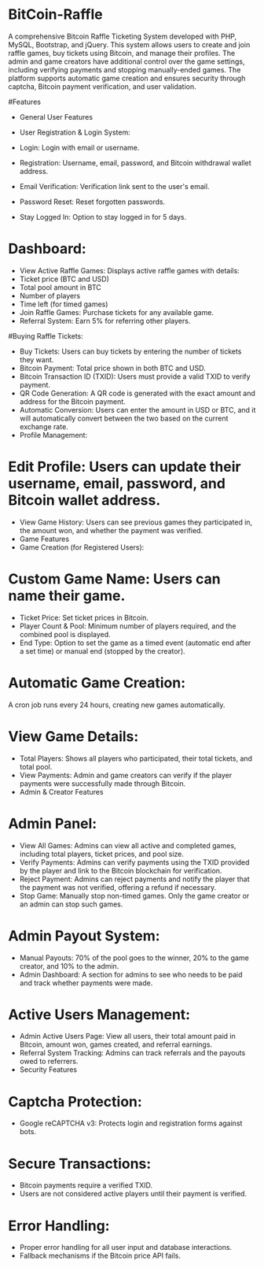 # BitCoin-Raffle

A comprehensive Bitcoin Raffle Ticketing System developed with PHP, MySQL, Bootstrap, and jQuery. This system allows users to create and join raffle games, buy tickets using Bitcoin, and manage their profiles. The admin and game creators have additional control over the game settings, including verifying payments and stopping manually-ended games. The platform supports automatic game creation and ensures security through captcha, Bitcoin payment verification, and user validation.

#Features
- General User Features
- User Registration & Login System:

- Login: Login with email or username.
- Registration: Username, email, password, and Bitcoin withdrawal wallet address.
- Email Verification: Verification link sent to the user's email.
- Password Reset: Reset forgotten passwords.
- Stay Logged In: Option to stay logged in for 5 days.

# Dashboard:

- View Active Raffle Games: Displays active raffle games with details:
- Ticket price (BTC and USD)
- Total pool amount in BTC
- Number of players
- Time left (for timed games)
- Join Raffle Games: Purchase tickets for any available game.
- Referral System: Earn 5% for referring other players.

#Buying Raffle Tickets:

- Buy Tickets: Users can buy tickets by entering the number of tickets they want.
- Bitcoin Payment: Total price shown in both BTC and USD.
- Bitcoin Transaction ID (TXID): Users must provide a valid TXID to verify payment.
- QR Code Generation: A QR code is generated with the exact amount and address for the Bitcoin payment.
- Automatic Conversion: Users can enter the amount in USD or BTC, and it will automatically convert between the two based on the current exchange rate.
- Profile Management:

# Edit Profile: Users can update their username, email, password, and Bitcoin wallet address.
- View Game History: Users can see previous games they participated in, the amount won, and whether the payment was verified.
- Game Features
- Game Creation (for Registered Users):

# Custom Game Name: Users can name their game.
- Ticket Price: Set ticket prices in Bitcoin.
- Player Count & Pool: Minimum number of players required, and the combined pool is displayed.
- End Type: Option to set the game as a timed event (automatic end after a set time) or manual end (stopped by the creator).

# Automatic Game Creation:

A cron job runs every 24 hours, creating new games automatically.

# View Game Details:

- Total Players: Shows all players who participated, their total tickets, and total pool.
- View Payments: Admin and game creators can verify if the player payments were successfully made through Bitcoin.
- Admin & Creator Features

# Admin Panel:

- View All Games: Admins can view all active and completed games, including total players, ticket prices, and pool size.
- Verify Payments: Admins can verify payments using the TXID provided by the player and link to the Bitcoin blockchain for verification.
- Reject Payment: Admins can reject payments and notify the player that the payment was not verified, offering a refund if necessary.
- Stop Game: Manually stop non-timed games. Only the game creator or an admin can stop such games.

# Admin Payout System:

- Manual Payouts: 70% of the pool goes to the winner, 20% to the game creator, and 10% to the admin.
- Admin Dashboard: A section for admins to see who needs to be paid and track whether payments were made.

# Active Users Management:

- Admin Active Users Page: View all users, their total amount paid in Bitcoin, amount won, games created, and referral earnings.
- Referral System Tracking: Admins can track referrals and the payouts owed to referrers.
- Security Features

# Captcha Protection:

- Google reCAPTCHA v3: Protects login and registration forms against bots.

# Secure Transactions:

- Bitcoin payments require a verified TXID.
- Users are not considered active players until their payment is verified.

# Error Handling:

- Proper error handling for all user input and database interactions.
- Fallback mechanisms if the Bitcoin price API fails.
